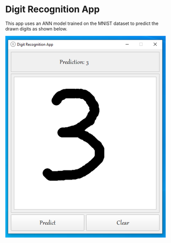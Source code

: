 # Digit Recognition App

This app uses an ANN model trained on the MNIST dataset to predict the drawn digits as shown below.

![](https://github.com/Michael-M-Mike/Machine-Learning/blob/master/Classification/MNIST%20Digit%20Recognition/Capture.PNG)
